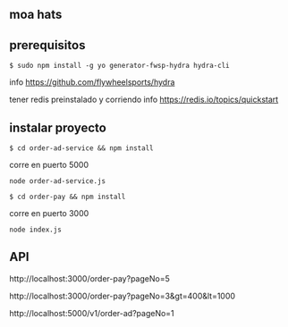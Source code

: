 ## moa hats

## prerequisitos

```instalar
$ sudo npm install -g yo generator-fwsp-hydra hydra-cli
```
info https://github.com/flywheelsports/hydra

tener redis preinstalado y corriendo info https://redis.io/topics/quickstart

## instalar proyecto

```
$ cd order-ad-service && npm install
```
corre en puerto 5000
```
node order-ad-service.js
```
```
$ cd order-pay && npm install
```
corre en puerto 3000
```
node index.js
```

## API

http://localhost:3000/order-pay?pageNo=5

http://localhost:3000/order-pay?pageNo=3&gt=400&lt=1000

http://localhost:5000/v1/order-ad?pageNo=1